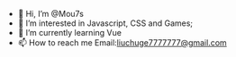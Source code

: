 - 👋 Hi, I’m @Mou7s
- 👀 I’m interested in Javascript, CSS and Games;
- 🌱 I’m currently learning Vue
- 📫 How to reach me Email:liuchuge7777777@gmail.com

<!---
Mou7s/Mou7s is a ✨ special ✨ repository because its `README.md` (this file) appears on your GitHub profile.
You can click the Preview link to take a look at your changes.
--->
